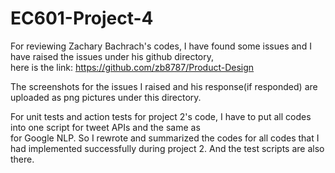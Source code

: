 # EC601-Project-4
For reviewing Zachary Bachrach's codes, I have found some issues and I have raised the issues under his github directory,\
here is the link: https://github.com/zb8787/Product-Design

The screenshots for the issues I raised and his response(if responded) are uploaded as png pictures under this directory.

For unit tests and action tests for project 2's code, I have to put all codes into one script for tweet APIs and the same as\
for Google NLP. So I rewrote and summarized the codes for all codes that I had implemented successfully during project 2.
And the test scripts are also there.
